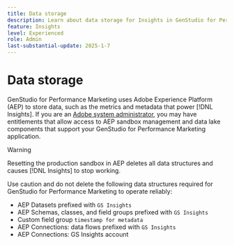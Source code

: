 ```yaml
---
title: Data storage
description: Learn about data storage for Insights in GenStudio for Performance Marketing.
feature: Insights
level: Experienced
role: Admin
last-substantial-update: 2025-1-7
---
```

# Data storage

GenStudio for Performance Marketing uses Adobe Experience Platform (AEP) to store data, such as the metrics and metadata that power [!DNL Insights]. If you are an [Adobe system administrator](/help/user-guide/user-roles.md#adobe-system-administrator-vs-genstudio-system-manager), you may have entitlements that allow access to AEP sandbox management and data lake components that support your GenStudio for Performance Marketing application.

>[!WARNING]
>
>Resetting the production sandbox in AEP deletes all data structures and causes [!DNL Insights] to stop working.
>
>Use caution and do not delete the following data structures required for GenStudio for Performance Marketing to operate reliably:
>
>- AEP Datasets prefixed with `GS Insights`
>- AEP Schemas, classes, and field groups prefixed with `GS Insights`
>- Custom field group `timestamp for metadata`
>- AEP Connections: data flows prefixed with `GS Insights`
>- AEP Connections: GS Insights account

